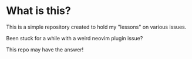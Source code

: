 # What is this?

This is a simple repository created to hold my "lessons" on various issues.

Been stuck for a while with a weird neovim plugin issue?

This repo may have the answer!
